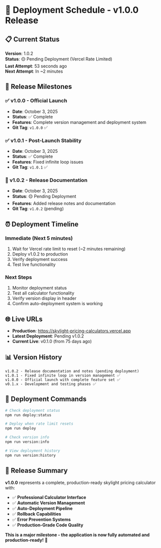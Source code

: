 # 🚀 Deployment Schedule - v1.0.0 Release

## 📋 Current Status

**Version**: 1.0.2  
**Status**: 🟡 Pending Deployment (Vercel Rate Limited)  
**Last Attempt**: 53 seconds ago  
**Next Attempt**: In ~2 minutes  

## 🎯 Release Milestones

### ✅ **v1.0.0 - Official Launch** 
- **Date**: October 3, 2025
- **Status**: ✅ Complete
- **Features**: Complete version management and deployment system
- **Git Tag**: `v1.0.0` ✅

### ✅ **v1.0.1 - Post-Launch Stability**
- **Date**: October 3, 2025  
- **Status**: ✅ Complete
- **Features**: Fixed infinite loop issues
- **Git Tag**: `v1.0.1` ✅

### 🔄 **v1.0.2 - Release Documentation**
- **Date**: October 3, 2025
- **Status**: 🟡 Pending Deployment
- **Features**: Added release notes and documentation
- **Git Tag**: `v1.0.2` (pending)

## ⏰ **Deployment Timeline**

### **Immediate (Next 5 minutes)**
1. Wait for Vercel rate limit to reset (~2 minutes remaining)
2. Deploy v1.0.2 to production
3. Verify deployment success
4. Test live functionality

### **Next Steps**
1. Monitor deployment status
2. Test all calculator functionality
3. Verify version display in header
4. Confirm auto-deployment system is working

## 🌐 **Live URLs**

- **Production**: https://skylight-pricing-calculators.vercel.app
- **Latest Deployment**: Pending v1.0.2
- **Current Live**: v0.1.0 (from 75 days ago)

## 📊 **Version History**

```
v1.0.2 - Release documentation and notes (pending deployment)
v1.0.1 - Fixed infinite loop in version management ✅
v1.0.0 - Official launch with complete feature set ✅
v0.1.x - Development and testing phases ✅
```

## 🔧 **Deployment Commands**

```bash
# Check deployment status
npm run deploy:status

# Deploy when rate limit resets
npm run deploy

# Check version info
npm run version:info

# View deployment history
npm run version:history
```

## 🎉 **Release Summary**

**v1.0.0** represents a complete, production-ready skylight pricing calculator with:

- ✅ **Professional Calculator Interface**
- ✅ **Automatic Version Management** 
- ✅ **Auto-Deployment Pipeline**
- ✅ **Rollback Capabilities**
- ✅ **Error Prevention Systems**
- ✅ **Production-Grade Code Quality**

**This is a major milestone - the application is now fully automated and production-ready!** 🚀
